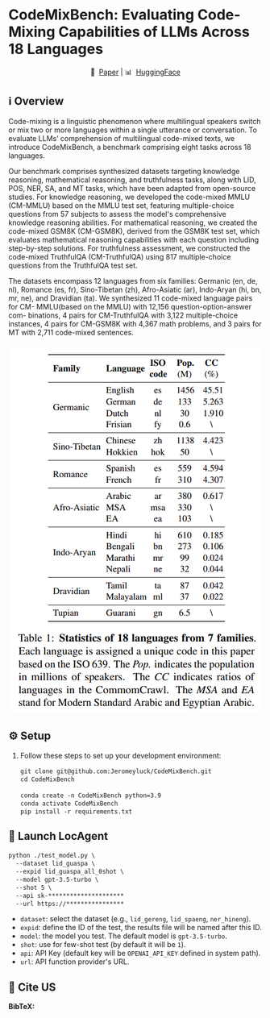 # CodeMixBench: Evaluating Code-Mixing Capabilities of LLMs Across 18 Languages

<p align="center">
   📑&nbsp; <a href="https://arxiv.org/abs/2507.18791](https://arxiv.org/abs/2507.18791" target="_blank">Paper</a>
   | 📊&nbsp; <a href="https://huggingface.co/datasets/CodeMixBench/CodeMixBench" target="_blank">HuggingFace</a>
</p>

## ℹ️ Overview
Code-mixing is a linguistic phenomenon where multilingual speakers switch or mix two or more languages within a single utterance or conversation. 
To evaluate LLMs’ comprehension of multilingual code-mixed texts, we introduce CodeMixBench, a benchmark comprising eight tasks across 18 languages. 

Our benchmark comprises synthesized datasets targeting knowledge reasoning, 
mathematical reasoning, and truthfulness tasks, along with LID, POS, NER, SA, and MT tasks, 
which have been adapted from open-source studies. 
For knowledge reasoning, we developed the code-mixed MMLU (CM-MMLU) based on the MMLU test set, 
featuring multiple-choice questions from 57 subjects to assess the model's comprehensive knowledge reasoning abilities. 
For mathematical reasoning, we created the code-mixed GSM8K (CM-GSM8K), derived from the GSM8K test set, 
which evaluates mathematical reasoning capabilities with each question including step-by-step solutions. 
For truthfulness assessment, we constructed the code-mixed TruthfulQA (CM-TruthfulQA) using 817 multiple-choice 
questions from the TruthfulQA test set. 

The datasets encompass 12 languages from six families: Germanic
(en, de, nl), Romance (es, fr), Sino-Tibetan (zh),
Afro-Asiatic (ar), Indo-Aryan (hi, bn, mr, ne), and
Dravidian (ta).
We synthesized 11 code-mixed language pairs for CM-
MMLU(based on the MMLU) with 12,156 question-option-answer com-
binations, 4 pairs for CM-TruthfulQA with 3,122
multiple-choice instances, 4 pairs for CM-GSM8K
with 4,367 math problems, and 3 pairs for MT with
2,711 code-mixed sentences.

![Statistics of 18 languages](pics/18languages.png)

## ⚙️ Setup
1. Follow these steps to set up your development environment:
   ```
   git clone git@github.com:Jeromeyluck/CodeMixBench.git
   cd CodeMixBench

   conda create -n CodeMixBench python=3.9
   conda activate CodeMixBench
   pip install -r requirements.txt
   ```
   
## 🚀 Launch LocAgent

   ```
   python ./test_model.py \
     --dataset lid_guaspa \
     --expid lid_guaspa_all_0shot \
     --model gpt-3.5-turbo \
     --shot 5 \
     --api sk-*********************
     --url https://****************
   ```
   - `dataset`: select the dataset (e.g., `lid_gereng`, `lid_spaeng`, `ner_hineng`).
   - `expid`: define the ID of the test, the results file will be named after this ID.
   - `model`: the model you test. The default model is `gpt-3.5-turbo`.
   - `shot`: use for few-shot test (by default it will be `1`).
   - `api`: API Key (default key will be `OPENAI_API_KEY` defined in system path).
   - `url`: API function provider's URL.



## 📑 Cite US

<!-- If there is a paper or blog post introducing the dataset, the APA and Bibtex information for that should go in this section. -->

**BibTeX:**

  ```
  ```
